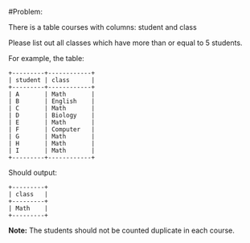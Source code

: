 #Problem:

There is a table courses with columns: student and class

Please list out all classes which have more than or equal to 5 students.

For example, the table:

	+---------+------------+  
	| student | class      |  
	+---------+------------+  
	| A       | Math       |  
	| B       | English    |  
	| C       | Math       |  
	| D       | Biology    |  
	| E       | Math       |  
	| F       | Computer   |  
	| G       | Math       |  
	| H       | Math       |  
	| I       | Math       |  
	+---------+------------+  

Should output:

	+---------+  
	| class   |  
	+---------+  
	| Math    |  
	+---------+  

**Note:**
The students should not be counted duplicate in each course.

